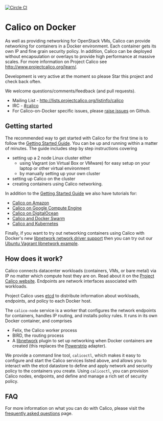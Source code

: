 [![Circle CI](https://circleci.com/gh/Metaswitch/calico-docker/tree/master.svg?style=svg)](https://circleci.com/gh/Metaswitch/calico-docker/tree/master)
# Calico on Docker
As well as providing networking for OpenStack VMs, Calico can provide networking for containers in a Docker environment.  Each container gets its own IP and fine grain security policy.  In addition, Calico can be deployed without encapsulation or overlays to provide high performance at massive scales.  For more information on Project Calico see http://www.projectcalico.org/learn/.

Development is very active at the moment so please Star this project and check back often.

We welcome questions/comments/feedback (and pull requests).

* Mailing List - http://lists.projectcalico.org/listinfo/calico
* IRC - [#calico](http://webchat.freenode.net?randomnick=1&channels=%23calico&uio=d4)
* For Calico-on-Docker specific issues, please [raise issues](https://github.com/Metaswitch/calico-docker/issues/new) on Github.

## Getting started

The recommended way to get started with Calico for the first time is to follow the [Getting Started Guide](docs/GettingStarted.md).  You can be up and running within a matter of minutes.  The guide includes step by step instructions covering
- setting up a 2 node Linux cluster either
  - using Vagrant (on Virtual Box or VMware) for easy setup on your laptop or other virtual environment
  - by manually setting up your own cluster
- setting up Calico on the cluster
- creating containers using Calico networking.

In addition to the [Getting Started Guide](docs/GettingStarted.md) we also have tutorials for:
- [Calico on Amazon](docs/AWS.md)
- [Calico on Google Compute Engine](docs/GCE.md)
- [Calico on DigitalOcean](docs/DigitalOcean.md)
- [Calico and Docker Swarm](docs/CalicoSwarm.md)
- [Calico and Kubernetes](docs/kubernetes/README.md)

Finally, if you want to try out networking containers using Calico with Docker's new [libnetwork network driver support](https://github.com/docker/libnetwork) then you can try out our [Ubuntu Vagrant libnetwork example](https://github.com/Metaswitch/calico-ubuntu-vagrant).

## How does it work?

Calico connects datacenter workloads (containers, VMs, or bare metal) via IP no matter which compute host they are on.  Read about it on the [Project Calico website](http://www.projectcalico.org).  Endpoints are network interfaces associated with workloads.

Project Calico uses [etcd](https://github.com/coreos/etcd) to distribute information about workloads, endpoints, and policy to each Docker host.

The `calico-node` service is a worker that configures the network endpoints for containers, handles IP routing, and installs policy rules.  It runs in its own Docker container, and comprises
+ Felix, the Calico worker process
+ BIRD, the routing process
+ A [libnetwork](https://github.com/docker/libnetwork) plugin to set up networking when Docker containers are created (this replaces the [Powerstrip](https://github.com/clusterhq/powerstrip) adapter).

We provide a command line tool, `calicoctl`, which makes it easy to configure and start the Calico services listed above, and allows you to interact with the etcd datastore to define and apply network and security policy to the containers you create. Using `calicoctl`, you can provision Calico nodes, endpoints, and define and manage a rich set of security policy. 

## FAQ 
For more information on what you can do with Calico, please visit the [frequently asked questions](docs/FAQ.md) page. 
